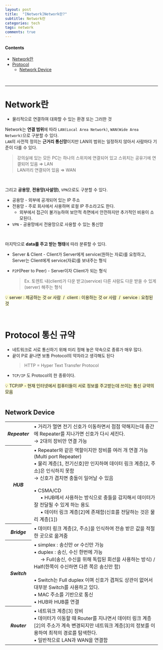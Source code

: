 ```yaml
---
layout: post
title:  "[Network]Network란?"
subtitle: Network란
categories: tech
tags: network
comments: true
---
```

#### Contents
- [Network란](#network란)
- [Protocol](#protocol-통신-규약)
    - [Network Device](#network-device)

<br>

---

# Network란
- 물리적으로 연결하여 대화할 수 있는 환경 또는 그러한 것

Network는 **연결 범위**에 따라 `LAN(Local Area Network)`, `WAN(Wide Area Network)`으로 구분할 수 있다.  
`LAN`의 사전적 정의는 **근거리 통신망**이지만 LAN의 범위는 일정하지 않아서 사람마다 기준이 다를 수 있다.

> 강의실에 있는 모든 PC는 하나의 스위치에 연결되어 있고 스위치는 공유기에 연결되어 있음 ⇒ LAN  
LAN끼리 연결되어 있음 ⇒ WAN
<br/>

그리고 **공용망**, **전용망(사설망)**, `VPN`으로도 구분할 수 있다.

- 공용망 - 외부에 공개되어 있는 IP 주소
- 전용망 - 주로 회사에서 사용하며 로컬 IP 주소라고도 한다.  
    - 외부에서 접근이 불가능하여 보안적 측면에서 안전하지만 추가적인 비용이 소모된다.
- `VPN` - 공용망에서 전용망으로 사용할 수 있는 통신망
<br/>

마지막으로 **data를 주고 받는 형태**에 따라 분류할 수 있다.
- Server & Client - Client가 Server에게 service(원하는 자료)를 요청하고, Server는 Client에게 service(자료)를 보내주는 형식
- `P2P`(Peer to Peer) - Server이자 Client가 되는 형식

    > Ex. 토렌트
    내(client)가 다운 받고(service) 다른 사람도 다운 받을 수 있게(server) 해주는 형식
<aside><span style="background-color:#fffdd6">💡 server : 제공하는 것 or 사람 &nbsp;/&nbsp; client : 이용하는 것 or 사람 &nbsp;/&nbsp; service : 요청된 것</span></aside>


<br>
<br>

# Protocol 통신 규약
- 네트워크로 서로 통신하기 위해 미리 정해 놓은 약속으로 종류가 매우 많다.
- 끝이 P로 끝나면 보통 Protocol의 약자라고 생각해도 된다
    > HTTP = Hyper Text Transfer Protocol
- `TCP/IP` 도 Protocol의 한 종류이다.

<aside><span style="background-color:#fffdd6">💡 TCP/IP - 현재 인터넷에서 컴퓨터들이 서로 정보를 주고받는데 쓰이는 통신 규약의 모음</span></aside>
<br>

## Network Device
<table>
 <tr>
     <th><i>Repeater</i></th>
     <td>• 거리가 멀면 전기 신호가 이동하면서 점점 약해지는데 중간에 Repeater를 지나가면 신호가 다시 세진다. <br/>
     → 2대의 장비만 연결 가능</td>
 </tr>
 <tr>
     <th><i>HUB</i></th>
     <td>• Repeater와 같은 역할이지만 장비를 여러 개 연결 가능(Multi port Repeater) <br/> 
     • 물리 계층[1, 전기신호]만 인지하며 데이터 링크 계층[2, 주소]은 인식하지 못함 <br/> 
     → 신호가 겹치면 충돌이 일어날 수 있음 <br/>  <br/> 
    • CSMA/CD <br/> 
    &nbsp;&nbsp;&nbsp;&nbsp; • HUB에서 사용하는 방식으로 충돌을 감지해서 데이터가 잘 전달될 수 있게 하는 용도 <br/> 
    &nbsp;&nbsp;&nbsp;&nbsp; • 데이터 링크 계층[2]에 존재함(신호를 전달하는 것은 물리 계층[1])</td>
 </tr>
 <tr>
    <th><i>Bridge</i></th>
    <td>• 데이터 링크 계층[2, 주소]을 인식하여 전송 받은 값을 적절한 곳으로 옮겨줌
 </td>
 </tr>
 <tr>
    <th><i>Switch</i></th>
    <td>• simplex : 송신만 or 수신만 가능 <br/> 
    • duplex : 송신, 수신 한번에 가능 <br/> 
    &nbsp;&nbsp;&nbsp;&nbsp; → Full(송신, 수신을 위해 독립된 회선을 사용하는 방식) / Half(한쪽이 수신하면 다른 쪽은 송신만 함) <br/>  <br/> 
    • Switch는 Full duplex 이며 신호가 겹쳐도 상관이 없어서 대부분 Switch를 사용하고 있다. <br/> 
    • MAC 주소를 기반으로 통신 <br/> 
    • HUB와 HUB를 연결</td>
 </tr>
  <tr>
    <th><i>Router</i></th>
    <td>• 네트워크 계층[3] 장비 <br/> 
    • 데이터가 이동할 때 Router를 지나면서 데이터 링크 계층[2]의 주소가 계속 변경되지만 네트워크 계층[3]의 정보를 이용하여 최적의 경로를 탐색한다. <br/> 
    • 일반적으로 LAN과 WAN을 연결함</td>
 </tr>
 </table>